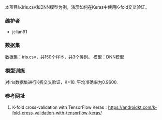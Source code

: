 本项目以iris.csv和DNN模型为例，演示如何在Keras中使用K-fold交叉验证。

### 维护者

- jclian91

### 数据集

数据集：iris.csv，共150个样本，共3个类别。
模型：DNN模型

### 模型训练

对iris数据集进行K折交叉验证，K=10.
平均准确率为0.9600.

### 参考网址

1. K-fold cross-validation with TensorFlow Keras：https://androidkt.com/k-fold-cross-validation-with-tensorflow-keras/